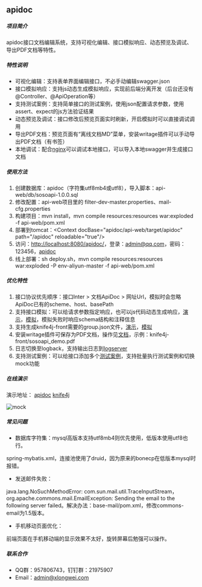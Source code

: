 ## apidoc

##### 项目简介
apidoc接口文档编辑系统，支持可视化编辑、接口模拟响应、动态预览及调试、导出PDF文档等特性。

##### 特性说明
  - 可视化编辑：支持表单界面编辑接口，不必手动编辑swagger.json
  - 接口模拟响应：支持js动态生成模拟响应，实现前后端分离开发（后台还没有@Controller、@ApiOperation等）
  - 支持测试案例：支持简单接口的测试案例，使用json配置请求参数，使用assert、expect的js方法验证结果
  - 动态预览及调试：接口修改后预览页面实时刷新，开启模拟时可以直接调试调用
  - 导出PDF文档：预览页面有“离线文档MD”菜单，安装writage插件可以手动导出PDF文档（有书签）
  - 本地调试：配合[nginx](https://api.xlongwei.com/doku.php?id=light4j:apidoc)可以调试本地接口，可以导入本地swagger并生成接口文档

##### 使用方法
1. 创建数据库：apidoc（字符集utf8mb4或utf8），导入脚本：api-web/db/sosoapi-1.0.0.sql
2. 修改配置：api-web项目里的 filter-dev-master.properties、mail-cfg.properties
3. 构建项目：mvn install，mvn compile resources:resources war:exploded -f api-web/pom.xml
4. 部署到tomcat：&lt;Context docBase="apidoc/api-web/target/apidoc" path="/apidoc" reloadable="true"/&gt;
5. 访问：[http://localhost:8080/apidoc/](http://localhost:8080/apidoc/)，登录：admin@qq.com，密码：123456，[apidoc](https://api.xlongwei.com/apidoc/)
6. 线上部署：sh deploy.sh，mvn compile resources:resources war:exploded -P env-aliyun-master -f api-web/pom.xml

##### 优化特性
1. 接口协议优先顺序：接口Inter > 文档ApiDoc > 网址Url，模拟时会忽略ApiDoc已有的scheme、host、basePath
2. 支持接口模拟：可以给请求参数指定响应，也可以js代码动态生成响应，[演示](https://api.xlongwei.com/apidoc/pass/apidoc/demo.htm?doc=1)，[模拟](https://api.xlongwei.com/apidoc/pass/apidoc/demo.htm?doc=1&mock=true)，模拟失败时响应schema结构和注释信息
3. 支持生成knife4j-front需要的group.json文件，[演示](https://api.xlongwei.com/swagger/doc.html?doc=1)，[模拟](https://api.xlongwei.com/swagger/doc.html?doc=1&mock=true)
4. 安装writage插件可保存为PDF文档，操作见[文档](https://api.xlongwei.com/doku.php?id=tools:swagger)，示例：knife4j-front/sosoapi_demo.pdf
5. 日志切换至logback，支持输出日志到[logserver](https://gitee.com/xlongwei/logserver)
6. 支持测试案例：可以给接口添加多个[测试案例](https://api.xlongwei.com/apidoc/auth/doc/inter/forwardInfo.htm?projId=1&docId=1&interId=7)，支持批量执行测试案例和切换mock功能

##### 在线演示
演示地址：
[apidoc](https://api.xlongwei.com/apidoc/)
[knife4j](https://api.xlongwei.com/swagger/doc.html)

![mock](http://t.xlongwei.com/images/apidoc/mock.png)

##### 常见问题
 - 数据库字符集：mysql高版本支持utf8mb4则优先使用，低版本使用utf8也行。

spring-mybatis.xml，连接池使用了druid，因为原来的bonecp在低版本mysql时报错。

 - 发送邮件失败：

java.lang.NoSuchMethodError: com.sun.mail.util.TraceInputStream，org.apache.commons.mail.EmailException: Sending the email to the following server failed。解决办法：base-mail/pom.xml，修改commons-email为1.5版本。

  - 手机移动页面优化：

前端页面在手机移动端的显示效果不太好，旋转屏幕后勉强可以操作。

##### 联系合作
  - QQ群：957806743，钉钉群：21975907
  - Email：admin@xlongwei.com
